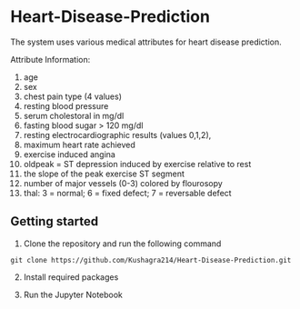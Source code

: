 # Heart-Disease-Prediction

The system uses various medical attributes for heart disease prediction.

Attribute Information:

1. age
2. sex
3. chest pain type (4 values)
4. resting blood pressure
5. serum cholestoral in mg/dl
6. fasting blood sugar > 120 mg/dl
7. resting electrocardiographic results (values 0,1,2),
8. maximum heart rate achieved
9. exercise induced angina
10. oldpeak = ST depression induced by exercise relative to rest
11. the slope of the peak exercise ST segment
12. number of major vessels (0-3) colored by flourosopy
13. thal: 3 = normal; 6 = fixed defect; 7 = reversable defect

## Getting started

1. Clone the repository and run the following command
```
git clone https://github.com/Kushagra214/Heart-Disease-Prediction.git
```
2. Install required packages

3. Run the Jupyter Notebook
